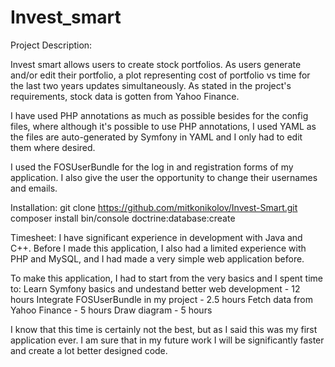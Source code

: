 Invest_smart
============

Project Description:

Invest smart allows users to create stock portfolios. As users generate and/or edit their portfolio, a plot
representing cost of portfolio vs time for the last two years updates simultaneously. As stated in the project's
requirements, stock data is gotten from Yahoo Finance.

I have used PHP annotations as much as possible besides for the config files, where although it's possible to
use PHP annotations, I used YAML as the files are auto-generated by Symfony in YAML and I only had to edit them
where desired.

I used the FOSUserBundle for the log in and registration forms of my application. I also give the user the opportunity
to change their usernames and emails.



Installation:
git clone https://github.com/mitkonikolov/Invest-Smart.git
composer install
bin/console doctrine:database:create 



Timesheet:
I have significant experience in development with Java and C++. Before I made this application, I also had a limited
experience with PHP and MySQL, and I had made a very simple web application before.

To make this application, I had to start from the very basics and I spent time to:
Learn Symfony basics and undestand better web development - 12 hours
Integrate FOSUserBundle in my project - 2.5 hours
Fetch data from Yahoo Finance - 5 hours
Draw diagram - 5 hours

I know that this time is certainly not the best, but as I said this was my first application ever. I am sure that
in my future work I will be significantly faster and create a lot better designed code.
